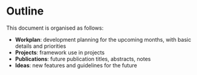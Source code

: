 # Outline

This document is organised as follows:

* **Workplan**: development planning for the upcoming months, with  basic details and priorities
* **Projects**: framework use in projects
* **Publications**: future publication titles, abstracts, notes
* **Ideas**: new features and guidelines for the future
